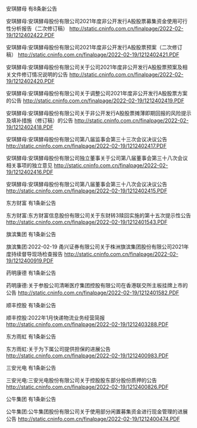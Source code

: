 安琪酵母 有8条新公告 

安琪酵母:安琪酵母股份有限公司2021年度非公开发行A股股票募集资金使用可行性分析报告（二次修订稿） http://static.cninfo.com.cn/finalpage/2022-02-19/1212402422.PDF 

安琪酵母:安琪酵母股份有限公司2021年度非公开发行A股股票预案（二次修订稿） http://static.cninfo.com.cn/finalpage/2022-02-19/1212402421.PDF 

安琪酵母:安琪酵母股份有限公司关于公司2021年度非公开发行A股股票预案及相关文件修订情况说明的公告 http://static.cninfo.com.cn/finalpage/2022-02-19/1212402420.PDF 

安琪酵母:安琪酵母股份有限公司关于调整公司2021年度非公开发行A股股票方案的公告 http://static.cninfo.com.cn/finalpage/2022-02-19/1212402419.PDF 

安琪酵母:安琪酵母股份有限公司关于非公开发行A股股票摊薄即期回报的风险提示及填补措施（修订稿）的公告 http://static.cninfo.com.cn/finalpage/2022-02-19/1212402418.PDF 

安琪酵母:安琪酵母股份有限公司第八届监事会第三十三次会议决议公告 http://static.cninfo.com.cn/finalpage/2022-02-19/1212402417.PDF 

安琪酵母:安琪酵母股份有限公司独立董事关于公司第八届董事会第三十八次会议相关事项的独立意见 http://static.cninfo.com.cn/finalpage/2022-02-19/1212402416.PDF 

安琪酵母:安琪酵母股份有限公司第八届董事会第三十八次会议决议公告 http://static.cninfo.com.cn/finalpage/2022-02-19/1212402415.PDF 

东方财富 有1条新公告 

东方财富:东方财富信息股份有限公司关于东财转3赎回实施的第十五次提示性公告 http://static.cninfo.com.cn/finalpage/2022-02-19/1212401543.PDF 

旗滨集团 有1条新公告 

旗滨集团:2022-02-19 甬兴证券有限公司关于株洲旗滨集团股份有限公司2021年度持续督导现场检查报告 http://static.cninfo.com.cn/finalpage/2022-02-19/1212400919.PDF 

药明康德 有1条新公告 

药明康德:关于参股公司清晰医疗集团控股有限公司在香港联交所主板挂牌上市的公告 http://static.cninfo.com.cn/finalpage/2022-02-19/1212401582.PDF 

顺丰控股 有1条新公告 

顺丰控股:2022年1月快递物流业务经营简报 http://static.cninfo.com.cn/finalpage/2022-02-19/1212403288.PDF 

东方雨虹 有1条新公告 

东方雨虹:关于为下属公司提供担保的进展公告 http://static.cninfo.com.cn/finalpage/2022-02-19/1212400983.PDF 

三安光电 有1条新公告 

三安光电:三安光电股份有限公司关于控股股东部分股份质押的公告 http://static.cninfo.com.cn/finalpage/2022-02-19/1212400826.PDF 

公牛集团 有1条新公告 

公牛集团:公牛集团股份有限公司关于使用部分闲置募集资金进行现金管理的进展公告 http://static.cninfo.com.cn/finalpage/2022-02-19/1212400474.PDF 

